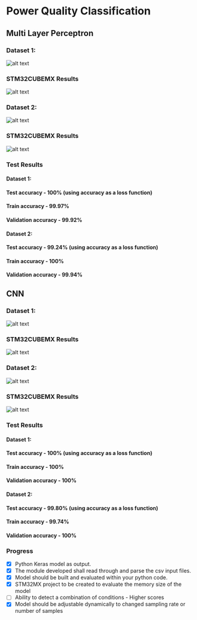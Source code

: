 # Power Quality Classification


## Multi Layer Perceptron
### Dataset 1:
![alt text](https://github.com/aswarth123/Amrita_Honeywell_Hackathon/blob/main/images/MLP/MLP_Model_1.png?raw=true)
### STM32CUBEMX Results 
![alt text](https://github.com/aswarth123/Amrita_Honeywell_Hackathon/blob/main/images/MLP/MLP_STM_Data1.png?raw=true)
### Dataset 2:
![alt text](https://github.com/aswarth123/Amrita_Honeywell_Hackathon/blob/main/images/MLP/MLP_Model_2.png?raw=true)
### STM32CUBEMX Results 
![alt text](https://github.com/aswarth123/Amrita_Honeywell_Hackathon/blob/main/images/MLP/MLP_STM_Data2.png?raw=true)

### Test Results
#### Dataset 1: 
#### Test accuracy - 100% (using accuracy as a loss function)
#### Train accuracy - 99.97% </pre>
#### Validation accuracy - 99.92%
#### Dataset 2: 
#### Test accuracy - 99.24% (using accuracy as a loss function)
#### Train accuracy - 100%
#### Validation accuracy - 99.94%

## CNN
### Dataset 1:
![alt text](https://github.com/aswarth123/Amrita_Honeywell_Hackathon/blob/main/images/CNN/CNN_Model_1.png?raw=true)
### STM32CUBEMX Results 
![alt text](https://github.com/aswarth123/Amrita_Honeywell_Hackathon/blob/main/images/CNN/CNN_STM_Data1.png?raw=true)
### Dataset 2:
![alt text](https://github.com/aswarth123/Amrita_Honeywell_Hackathon/blob/main/images/CNN/CNN_Model_2.png?raw=true)
### STM32CUBEMX Results 
![alt text](https://github.com/aswarth123/Amrita_Honeywell_Hackathon/blob/main/images/CNN/CNN_STM_Data2.png?raw=true)

### Test Results
#### Dataset 1: 
#### Test accuracy - 100% (using accuracy as a loss function)
#### Train accuracy - 100%
#### Validation accuracy - 100%
#### Dataset 2: 
#### Test accuracy - 99.80% (using accuracy as a loss function)
#### Train accuracy - 99.74%
#### Validation accuracy - 100%



### Progress
- [x] Python Keras model as output.
- [x] The module developed shall read through and parse the csv input files.
- [x] Model should be built and evaluated within your python code.
- [x] STM32MX project to be created to evaluate the memory size of the model
- [ ] Ability to detect a combination of conditions - Higher scores
- [x] Model should be adjustable dynamically to changed sampling rate or number of samples
